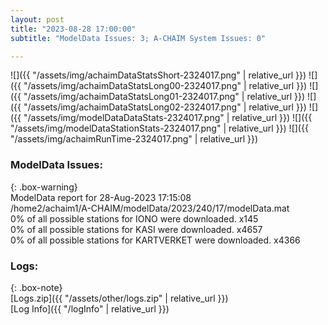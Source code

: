 ```yaml
---
layout: post
title: "2023-08-28 17:00:00"
subtitle: "ModelData Issues: 3; A-CHAIM System Issues: 0"

---
```


![]({{ "/assets/img/achaimDataStatsShort-2324017.png" | relative_url }})
![]({{ "/assets/img/achaimDataStatsLong00-2324017.png" | relative_url }})
![]({{ "/assets/img/achaimDataStatsLong01-2324017.png" | relative_url }})
![]({{ "/assets/img/achaimDataStatsLong02-2324017.png" | relative_url }})
![]({{ "/assets/img/modelDataDataStats-2324017.png" | relative_url }})
![]({{ "/assets/img/modelDataStationStats-2324017.png" | relative_url }})
![]({{ "/assets/img/achaimRunTime-2324017.png" | relative_url }})


### ModelData Issues:  
  
{: .box-warning}  
 ModelData report for 28-Aug-2023 17:15:08   
 /home2/achaim1/A-CHAIM/modelData/2023/240/17/modelData.mat   
 0% of all possible stations for IONO were downloaded. x145   
 0% of all possible stations for KASI were downloaded. x4657   
 0% of all possible stations for KARTVERKET were downloaded. x4366   
  


### Logs:  
  
{: .box-note}  
[Logs.zip]({{ "/assets/other/logs.zip" | relative_url }})  
[Log Info]({{ "/logInfo" | relative_url }})  
